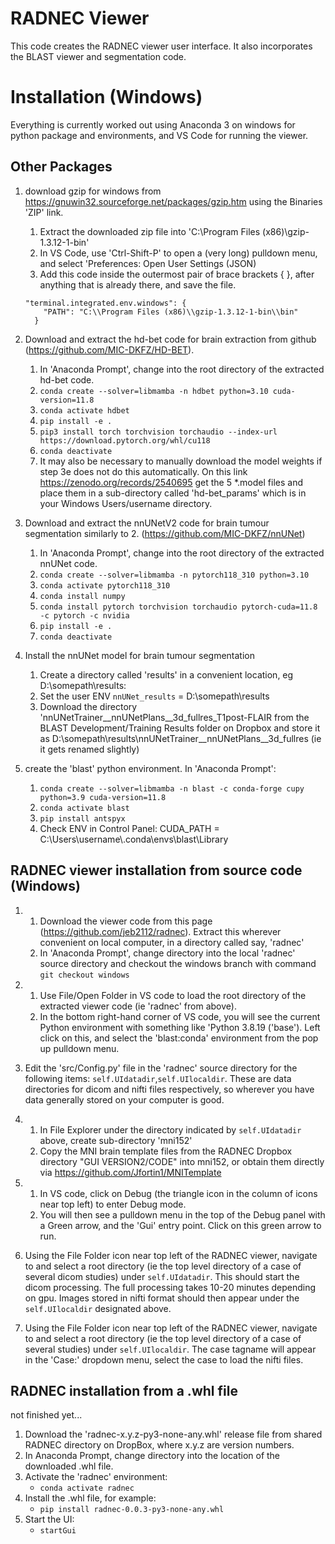 # RADNEC Viewer

This code creates the RADNEC viewer user interface. It also incorporates the BLAST viewer and segmentation code.

# Installation (Windows)

Everything is currently worked out using Anaconda 3 on windows for python package and environments, and VS Code for running the viewer.

## Other Packages ##

1. download gzip for windows from https://gnuwin32.sourceforge.net/packages/gzip.htm using the Binaries 'ZIP' link.
    1. Extract the downloaded zip file into 'C:\Program Files (x86)\gzip-1.3.12-1-bin'
    2. In VS Code, use 'Ctrl-Shift-P' to open a (very long) pulldown menu, and select 'Preferences: Open User Settings (JSON)
    3. Add this code inside the outermost pair of brace brackets { }, after anything that is already there, and save the file.
    
    ```
    "terminal.integrated.env.windows": {
        "PATH": "C:\\Program Files (x86)\\gzip-1.3.12-1-bin\\bin"
      }
      ```
2. Download and extract the hd-bet code for brain extraction from github (https://github.com/MIC-DKFZ/HD-BET).
   1. In 'Anaconda Prompt', change into the root directory of the extracted hd-bet code.
    2. ```conda create --solver=libmamba -n hdbet python=3.10 cuda-version=11.8```
   3. ```conda activate hdbet```
   4. ```pip install -e . ```
   5. ```pip3 install torch torchvision torchaudio --index-url https://download.pytorch.org/whl/cu118```
   6. ```conda deactivate```
   7. It may also be necessary to manually download the model weights if step 3e does not do this automatically. On this link
https://zenodo.org/records/2540695 get the 5 *.model files and place them in a sub-directory called 'hd-bet_params' which is in your Windows Users/username directory.

3. Download and extract the nnUNetV2 code for brain tumour segmentation similarly to 2. (https://github.com/MIC-DKFZ/nnUNet)
    1. In 'Anaconda Prompt', change into the root directory of the extracted nnUNet code.
    2. ```conda create --solver=libmamba -n pytorch118_310 python=3.10```
    3. ```conda activate pytorch118_310```
    4. ```conda install numpy```
    5. ```conda install pytorch torchvision torchaudio pytorch-cuda=11.8 -c pytorch -c nvidia```
    6. ```pip install -e . ```
    7. ```conda deactivate```
  
4. Install the nnUNet model for brain tumour segmentation
    1. Create a directory called 'results' in a convenient location, eg D:\somepath\results:
   2. Set the user ENV ```nnUNet_results``` = D:\somepath\results
   3. Download the directory 'nnUNetTrainer__nnUNetPlans__3d_fullres_T1post-FLAIR from the BLAST Development/Training Results folder on Dropbox and store it as D:\somepath\results\nnUNetTrainer__nnUNetPlans__3d_fullres (ie it gets renamed slightly)
  
5. create the 'blast' python environment. In 'Anaconda Prompt':
    1. ```conda create --solver=libmamba -n blast -c conda-forge cupy python=3.9 cuda-version=11.8```
    2. ```conda activate blast```
    3. ```pip install antspyx```
    4. Check ENV in Control Panel: CUDA_PATH = C:\Users\username\\.conda\envs\blast\Library
 
## RADNEC viewer installation from source code (Windows)
1.
    1. Download the viewer code from this page (https://github.com/jeb2112/radnec). Extract this wherever convenient on local computer, in a directory called say, 'radnec'
    2. In 'Anaconda Prompt', change directory into the local 'radnec' source directory and checkout the windows branch with command ```git checkout windows```

2.
    1.  Use File/Open Folder in VS code to load the root directory of the extracted viewer code (ie 'radnec' from above).
    2. In the bottom right-hand corner of VS code, you will see the current Python environment with something like 'Python 3.8.19 ('base'). Left click on this, and select the 'blast:conda' environment from the pop up pulldown menu.

3. Edit the 'src/Config.py' file in the 'radnec' source directory for the following items: ```self.UIdatadir```,```self.UIlocaldir```. These are data directories for dicom and nifti files respectively, so wherever you have data generally stored on your computer is good.

4.
    1. In File Explorer under the directory indicated by ```self.UIdatadir``` above, create sub-directory 'mni152'
    2. Copy the MNI brain template files from the RADNEC Dropbox directory "GUI VERSION2/CODE" into mni152, or obtain them directly via https://github.com/Jfortin1/MNITemplate

5.
    1. In VS code, click on Debug (the triangle icon in the column of icons near top left) to enter Debug mode.
    2. You will then see a pulldown menu in the top of the Debug panel with a Green arrow, and the 'Gui' entry point. Click on this green arrow to run.

6. Using the File Folder icon near top left of the RADNEC viewer, navigate to and select a root directory (ie the top level directory of a case of several dicom studies) under ```self.UIdatadir```. This should start the dicom processing. The full processing takes 10-20 minutes depending on gpu. Images stored in nifti format should then appear under the ```self.UIlocaldir``` designated above.

7. Using the File Folder icon near top left of the RADNEC viewer, navigate to and select a root directory (ie the top level directory of a case of several studies) under ```self.UIlocaldir```. The case tagname will appear in the 'Case:' dropdown menu, select the case to load the nifti files.


## RADNEC installation from a .whl file

not finished yet...

1. Download the 'radnec-x.y.z-py3-none-any.whl' release file from shared RADNEC directory on DropBox, where x.y.z are version numbers.
2. In Anaconda Prompt, change directory into the location of the downloaded .whl file.
3. Activate the 'radnec' environment:
     * `conda activate radnec`
5. Install the .whl file, for example:
    * `pip install radnec-0.0.3-py3-none-any.whl`
6. Start the UI:
    * `startGui`
